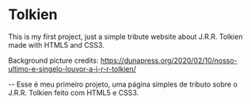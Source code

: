 # Tolkien

This is my first project, just a simple tribute website about J.R.R. Tolkien made with HTML5 and CSS3. 

Background picture credits: https://dunapress.org/2020/02/10/nosso-ultimo-e-singelo-louvor-a-j-r-r-tolkien/


--
Esse é meu primeiro projeto, uma página simples de tributo sobre o J.R.R. Tolkien feito com HTML5 e CSS3. 
